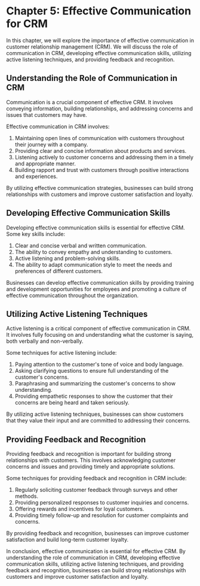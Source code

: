Chapter 5: Effective Communication for CRM
==========================================

In this chapter, we will explore the importance of effective communication in customer relationship management (CRM). We will discuss the role of communication in CRM, developing effective communication skills, utilizing active listening techniques, and providing feedback and recognition.

Understanding the Role of Communication in CRM
----------------------------------------------

Communication is a crucial component of effective CRM. It involves conveying information, building relationships, and addressing concerns and issues that customers may have.

Effective communication in CRM involves:

1. Maintaining open lines of communication with customers throughout their journey with a company.
2. Providing clear and concise information about products and services.
3. Listening actively to customer concerns and addressing them in a timely and appropriate manner.
4. Building rapport and trust with customers through positive interactions and experiences.

By utilizing effective communication strategies, businesses can build strong relationships with customers and improve customer satisfaction and loyalty.

Developing Effective Communication Skills
-----------------------------------------

Developing effective communication skills is essential for effective CRM. Some key skills include:

1. Clear and concise verbal and written communication.
2. The ability to convey empathy and understanding to customers.
3. Active listening and problem-solving skills.
4. The ability to adapt communication style to meet the needs and preferences of different customers.

Businesses can develop effective communication skills by providing training and development opportunities for employees and promoting a culture of effective communication throughout the organization.

Utilizing Active Listening Techniques
-------------------------------------

Active listening is a critical component of effective communication in CRM. It involves fully focusing on and understanding what the customer is saying, both verbally and non-verbally.

Some techniques for active listening include:

1. Paying attention to the customer's tone of voice and body language.
2. Asking clarifying questions to ensure full understanding of the customer's concerns.
3. Paraphrasing and summarizing the customer's concerns to show understanding.
4. Providing empathetic responses to show the customer that their concerns are being heard and taken seriously.

By utilizing active listening techniques, businesses can show customers that they value their input and are committed to addressing their concerns.

Providing Feedback and Recognition
----------------------------------

Providing feedback and recognition is important for building strong relationships with customers. This involves acknowledging customer concerns and issues and providing timely and appropriate solutions.

Some techniques for providing feedback and recognition in CRM include:

1. Regularly soliciting customer feedback through surveys and other methods.
2. Providing personalized responses to customer inquiries and concerns.
3. Offering rewards and incentives for loyal customers.
4. Providing timely follow-up and resolution for customer complaints and concerns.

By providing feedback and recognition, businesses can improve customer satisfaction and build long-term customer loyalty.

In conclusion, effective communication is essential for effective CRM. By understanding the role of communication in CRM, developing effective communication skills, utilizing active listening techniques, and providing feedback and recognition, businesses can build strong relationships with customers and improve customer satisfaction and loyalty.
